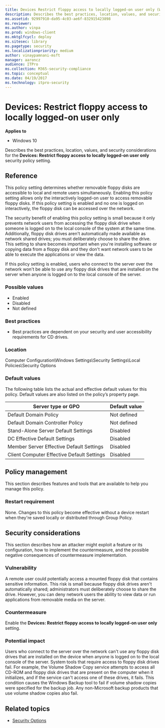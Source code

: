 ```yaml
---
title: Devices Restrict floppy access to locally logged-on user only (Windows 10)
description: Describes the best practices, location, values, and security considerations for the Devices Restrict floppy access to locally logged-on user only security policy setting.
ms.assetid: 92997910-da95-4c03-ae6f-832915423898
ms.reviewer: 
ms.author: vinpa
ms.prod: windows-client
ms.mktglfcycl: deploy
ms.sitesec: library
ms.pagetype: security
ms.localizationpriority: medium
author: vinaypamnani-msft
manager: aaroncz
audience: ITPro
ms.collection: M365-security-compliance
ms.topic: conceptual
ms.date: 04/19/2017
ms.technology: itpro-security
---
```


# Devices: Restrict floppy access to locally logged-on user only

**Applies to**
-   Windows 10

Describes the best practices, location, values, and security considerations for the **Devices: Restrict floppy access to locally logged-on user only** security policy setting.

## Reference

This policy setting determines whether removable floppy disks are accessible to local and remote users simultaneously. Enabling this policy setting allows only the interactively logged-on user to access removable floppy disks. If this policy setting is enabled and no one is logged on interactively, the floppy disk can be accessed over the network.

The security benefit of enabling this policy setting is small because it only prevents network users from accessing the floppy disk drive when someone is logged on to the local console of the system at the same time. Additionally, floppy disk drives aren't automatically made available as network shared drives; you must deliberately choose to share the drive. This setting to share becomes important when you're installing software or copying data from a floppy disk and they don't want network users to be able to execute the applications or view the data.

If this policy setting is enabled, users who connect to the server over the network won't be able to use any floppy disk drives that are installed on the server when anyone is logged on to the local console of the server.

### Possible values

-   Enabled
-   Disabled
-   Not defined

### Best practices

-   Best practices are dependent on your security and user accessibility requirements for CD drives.

### Location

Computer Configuration\\Windows Settings\\Security Settings\\Local Policies\\Security Options

### Default values

The following table lists the actual and effective default values for this policy. Default values are also listed on the policy’s property page.

| Server type or GPO | Default value |
| - | - |
| Default Domain Policy | Not defined| 
| Default Domain Controller Policy | Not defined| 
| Stand-Alone Server Default Settings | Disabled| 
| DC Effective Default Settings | Disabled| 
| Member Server Effective Default Settings | Disabled| 
| Client Computer Effective Default Settings | Disabled| 
 
## Policy management

This section describes features and tools that are available to help you manage this policy.

### Restart requirement

None. Changes to this policy become effective without a device restart when they're saved locally or distributed through Group Policy.

## Security considerations

This section describes how an attacker might exploit a feature or its configuration, how to implement the countermeasure, and the possible negative consequences of countermeasure implementation.

### Vulnerability

A remote user could potentially access a mounted floppy disk that contains sensitive information. This risk is small because floppy disk drives aren't automatically shared; administrators must deliberately choose to share the drive. However, you can deny network users the ability to view data or run applications from removable media on the server.

### Countermeasure

Enable the **Devices: Restrict floppy access to locally logged-on user only** setting.

### Potential impact

Users who connect to the server over the network can't use any floppy disk drives that are installed on the device when anyone is logged on to the local console of the server. System tools that require access to floppy disk drives fail. For example, the Volume Shadow Copy service attempts to access all CD-ROM and floppy disk drives that are present on the computer when it initializes, and if the service can't access one of these drives, it fails. This condition causes the Windows Backup tool to fail if volume shadow copies were specified for the backup job. Any non-Microsoft backup products that use volume shadow copies also fail.

## Related topics

- [Security Options](security-options.md)
